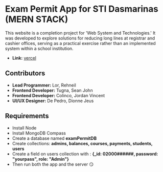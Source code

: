 # Exam Permit App for STI Dasmarinas (MERN STACK)
This website is a completion project for 'Web System and Technologies.' It was developed to explore solutions for reducing long lines at registrar and cashier offices, serving as a practical exercise rather than an implemented system within a school institution.
- **Link:** [vercel](https://sti-exam-permit-app-nu1b.vercel.app/admin)

## Contributors
- **Lead Programmer:** Lor, Rehneil
- **Frontend Developer:** Tugna, Sean John
- **Frontend Developer:** Colinco, Jordan Vincent
- **UI/UX Designer:** De Pedro, Dionne Jeus

## Requirements
- Install Node
- Install MongoDB Compass
- Create a database named **examPermitDB**
- Create collections: **admins, balances, courses, payments, students, users**
- Create a field on users collection with : **{_id: 02000######, password: "yourpass", role: "Admin"}**
- Then run both the app and the server 😏
